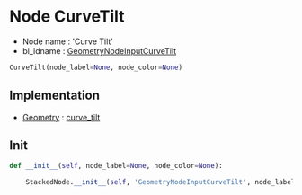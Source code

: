 # Node CurveTilt

- Node name : 'Curve Tilt'
- bl_idname : [GeometryNodeInputCurveTilt](https://docs.blender.org/api/current/bpy.types.{bl_idname}.html)


``` python
CurveTilt(node_label=None, node_color=None)
```
## Implementation

- [Geometry](/docs/GeoNodes/Geometry.md) : [curve_tilt](/docs/GeoNodes/Geometry.md#curve_tilt)

## Init

``` python
def __init__(self, node_label=None, node_color=None):

    StackedNode.__init__(self, 'GeometryNodeInputCurveTilt', node_label=node_label, node_color=node_color)
```
